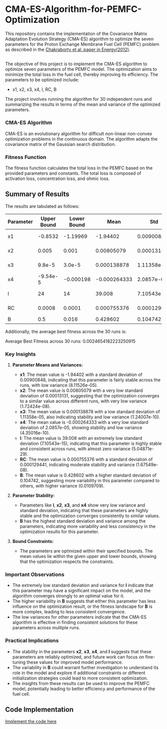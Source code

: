# CMA-ES-Algorithm-for-PEMFC-Optimization

This repository contains the implementation of the Covariance Matrix Adaptation Evolution Strategy (CMA-ES) algorithm to optimize the seven parameters for the Proton Exchange Membrane Fuel Cell (PEMFC) problem as described in the [Chakraborty et al. paper in Energy(2012)](https://www.sciencedirect.com/science/article/abs/pii/S0360544212000448).

##
The objective of this project is to implement the CMA-ES algorithm to optimize seven parameters of the PEMFC model. The optimization aims to minimize the total loss in the fuel cell, thereby improving its efficiency. The parameters to be optimized include:
- x1, x2, x3, x4, l, RC, B

The project involves running the algorithm for 30 independent runs and summarizing the results in terms of the mean and variance of the optimized parameters.

### CMA-ES Algorithm

CMA-ES is an evolutionary algorithm for difficult non-linear non-convex optimization problems in the continuous domain. The algorithm adapts the covariance matrix of the Gaussian search distribution.

### Fitness Function

The fitness function calculates the total loss in the PEMFC based on the provided parameters and constants. The total loss is composed of activation loss, concentration loss, and ohmic loss.

## Summary of Results

The results are tabulated as follows:

| Parameter | Upper Bound | Lower Bound | Mean        | Std         | Variance    |
|-----------|-------------|-------------|-------------|-------------|-------------|
| x1        | -0.8532     | -1.19969    | -1.94402    | 0.00900848  | 8.11526e-05 |
| x2        | 0.005       | 0.001       | 0.00805079  | 0.00013131  | 1.72424e-08 |
| x3        | 9.8e-5      | 3.0e-5      | 0.000138878 | 1.11358e-05 | 1.24007e-10 |
| x4        | -9.54e-5    | -0.000198   | -0.000264333| 2.0857e-05  | 4.35016e-10 |
| l         | 24          | 14          | 39.008      | 7.10543e-15 | 5.04871e-29 |
| RC        | 0.0008      | 0.0001      | 0.000755376 | 0.000129441 | 1.67549e-08 |
| B         | 0.5         | 0.016       | 0.428602    | 0.104742    | 0.0109709   |

Additionally, the average best fitness across the 30 runs is:

Average Best Fitness across 30 runs: 0.0024654182223250915

### Key Insights

1. **Parameter Means and Variances:**
   - **x1**: The mean value is -1.94402 with a standard deviation of 0.00900848, indicating that this parameter is fairly stable across the runs, with low variance (8.11526e-05).
   - **x2**: The mean value is 0.00805079 with a very low standard deviation of 0.00013131, suggesting that the optimization converges to a similar value across different runs, with very low variance (1.72424e-08).
   - **x3**: The mean value is 0.000138878 with a low standard deviation of 1.11358e-05, also indicating stability and low variance (1.24007e-10).
   - **x4**: The mean value is -0.000264333 with a very low standard deviation of 2.0857e-05, showing stability and low variance (4.35016e-10).
   - **l**: The mean value is 39.008 with an extremely low standard deviation (7.10543e-15), indicating that this parameter is highly stable and consistent across runs, with almost zero variance (5.04871e-29).
   - **RC**: The mean value is 0.000755376 with a standard deviation of 0.000129441, indicating moderate stability and variance (1.67549e-08).
   - **B**: The mean value is 0.428602 with a higher standard deviation of 0.104742, suggesting more variability in this parameter compared to others, with higher variance (0.0109709).

2. **Parameter Stability:**
   - Parameters like **l**, **x2**, **x3**, and **x4** show very low variance and standard deviation, indicating that these parameters are highly stable and the optimization converges consistently to similar values.
   - **B** has the highest standard deviation and variance among the parameters, indicating more variability and less consistency in the optimization results for this parameter.

3. **Bound Constraints:**
   - The parameters are optimized within their specified bounds. The mean values lie within the given upper and lower bounds, showing that the optimization respects the constraints.

### Important Observations

- The extremely low standard deviation and variance for **l** indicate that this parameter may have a significant impact on the model, and the algorithm converges strongly to an optimal value for it.
- The higher variability in **B** suggests that either this parameter has less influence on the optimization result, or the fitness landscape for **B** is more complex, leading to less consistent convergence.
- The low variances for other parameters indicate that the CMA-ES algorithm is effective in finding consistent solutions for these parameters across multiple runs.

### Practical Implications

- The stability in the parameters **x2**, **x3**, **x4**, and **l** suggests that these parameters are reliably optimized, and future work can focus on fine-tuning these values for improved model performance.
- The variability in **B** could warrant further investigation to understand its role in the model and explore if additional constraints or different initialization strategies could lead to more consistent optimization.
- The insights from these results can be used to improve the PEMFC model, potentially leading to better efficiency and performance of the fuel cell.


## Code Implementation
[Implement the code here](CMA_ES_Algorithm.ipynb)
